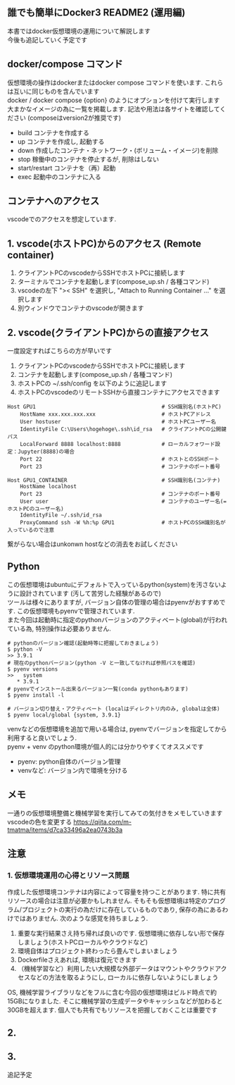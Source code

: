## 誰でも簡単にDocker3 README2 (運用編)
本書ではdocker仮想環境の運用について解説します  
今後も追記していく予定です

## docker/compose コマンド
仮想環境の操作はdockerまたはdocker compose コマンドを使います. これらは互いに同じものを含んでいます  
docker / docker compose {option} のようにオプションを付けて実行します  
大まかなイメージの為に一覧を掲載します. 記法や用法は各サイトを確認してください (composeはversion2が推奨です)
* build コンテナを作成する
* up コンテナを作成し, 起動する
* down 作成したコンテナ・ネットワーク・(ボリューム・イメージ)を削除
* stop 稼働中のコンテナを停止するが, 削除はしない
* start/restart コンテナを（再）起動
* exec 起動中のコンテナに入る

## コンテナへのアクセス
vscodeでのアクセスを想定しています. 
## 1. vscode(ホストPC)からのアクセス (Remote container)
1. クライアントPCのvscodeからSSHでホストPCに接続します
2. ターミナルでコンテナを起動します(compose_up.sh / 各種コマンド)
3. vscodeの左下 ">< SSH" を選択し, "Attach to Running Container ..." を選択します
4. 別ウィンドウでコンテナのvscodeが開きます
## 2. vscode(クライアントPC)からの直接アクセス
一度設定すればこちらの方が早いです
1. クライアントPCのvscodeからSSHでホストPCに接続します
2. コンテナを起動します(compose_up.sh / 各種コマンド)
3. ホストPCの ~/.ssh/config を以下のように追記します
4. ホストPCのvscodeのリモートSSHから直接コンテナにアクセスできます
```
Host GPU1                                        # SSH識別名(ホストPC)
	HostName xxx.xxx.xxx.xxx                     # ホストPCアドレス
	User hostuser                                # ホストPCユーザー名
	IdentityFile C:\Users\hogehoge\.ssh\id_rsa   # クライアントPCの公開鍵パス
	LocalForward 8888 localhost:8888             # ローカルフォワード設定：Jupyter(8888)の場合
	Port 22                                      # ホストとのSSHポート
	Port 23                                      # コンテナのポート番号

Host GPU1_CONTAINER                              # SSH識別名(コンテナ)
	HostName localhost                           
	Port 23                                      # コンテナのポート番号
	User user                                    # コンテナのユーザー名(=ホストPCのユーザー名)
	IdentityFile ~/.ssh/id_rsa
	ProxyCommand ssh -W %h:%p GPU1               # ホストPCのSSH識別名が入っているので注意
```
繋がらない場合はunkonwn hostなどの消去をお試しください

## Python
この仮想環境はubuntuにデフォルトで入っているpython(system)を汚さないように設計されています (汚して苦労した経験があるので)  
ツールは様々にありますが, バージョン自体の管理の場合はpyenvがおすすめです. この仮想環境もpyenvで管理されています.   
また今回は起動時に指定のpythonバージョンのアクティベート(global)が行われている為, 特別操作は必要ありません.  
```shell
# pythonのバージョン確認(起動時等に把握しておきましょう)
$ python -V
>> 3.9.1
# 現在のpythonバージョン(python -V と一致してなければ参照パスを確認)
$ pyenv versions
>>   system
   * 3.9.1 
# pyenvでインストール出来るバージョン一覧(conda pythonもあります)
$ pyenv install -l

# バージョン切り替え・アクティベート (localはディレクトリ内のみ, globalは全体)
$ pyenv local/global {system, 3.9.1}
```

venvなどの仮想環境を追加で用いる場合は, pyenvでバージョンを指定してから利用すると良いでしょう.  
pyenv + venv のpython環境が個人的には分かりやすくてオススメです
* pyenv: python自体のバージョン管理
* venvなど: バージョン内で環境を分ける

## メモ
一通りの仮想環境整備と機械学習を実行してみての気付きをメモしていきます  
vscodeの色を変更する https://qiita.com/m-tmatma/items/d7ca33496a2ea0743b3a

## 注意
### 1. 仮想環境運用の心得とリソース問題
作成した仮想環境コンテナは内容によって容量を持つことがあります. 特に共有リソースの場合は注意が必要かもしれません. そもそも仮想環境は特定のプログラム/プロジェクトの実行の為だけに存在しているものであり, 保存の為にあるわけではありません.   次のような感覚を持ちましょう. 
1. 重要な実行結果さえ持ち帰れば良いのです. 仮想環境に依存しない形で保存しましょう(ホストPCローカルやクラウドなど)
2. 環境自体はプロジェクト終わったら畳んでしまいましょう
3. Dockerfileさえあれば, 環境は復元できます
4. （機械学習など）利用したい大規模な外部データはマウントやクラウドアクセスなどの方法を取るようにし, ローカルに依存しないようにしましょう  

OS, 機械学習ライブラリなどをフルに含む今回の仮想環境はビルド時点で約15GBになりました. そこに機械学習の生成データやキャッシュなどが加わると30GBを超えます. 個人でも共有でもリソースを把握しておくことは重要です

## 2. 

## 3. 
追記予定